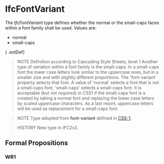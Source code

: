 # IfcFontVariant

The _IfcFontVariant_ type defines whether the normal or the small-caps faces within a font family shall be used. Values are:

* normal
* small-caps

{ .extDef}
> NOTE Definition according to Cascading Style Sheets, level 1
> Another type of variation within a font family is the small-caps. In a small-caps font the lower case letters look similar to the uppercase ones, but in a smaller size and with slightly different proportions. The 'font-variant' property selects that font. A value of 'normal' selects a font that is not a small-caps font, 'small-caps' selects a small-caps font. It is acceptable (but not required) in CSS1 if the small-caps font is a created by taking a normal font and replacing the lower case letters by scaled uppercase characters. As a last resort, uppercase letters will be used as replacement for a small-caps font.

> NOTE Type adopted from **font-variant** defined in [CSS-1](../content/bibliography.htm#CSS1).

> HISTORY New type in IFC2x3.

## Formal Propositions

### WR1

